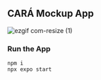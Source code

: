 ## CARÁ Mockup App
![ezgif com-resize (1)](https://github.com/thaonp279/mobile-app/assets/77321721/4fbbb53a-fe8d-4fa9-8b9a-a3ea44495678)


### Run the App
```
npm i
npx expo start
```
